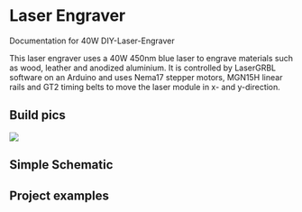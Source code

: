 # Laser Engraver
Documentation for 40W DIY-Laser-Engraver

This laser engraver uses a 40W 450nm blue laser to engrave materials such as wood, leather and anodized aluminium. It is controlled by LaserGRBL software on an Arduino and uses Nema17 stepper motors, MGN15H linear rails and GT2 timing belts to move the laser module in x- and y-direction.

## Build pics

![](https://github.com/mxbd/laser_engraver/build_pics/Machine.jpg)

## Simple Schematic

## Project examples
